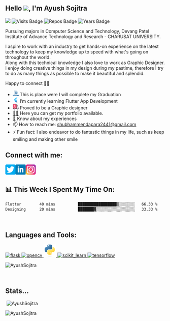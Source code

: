 
## Hello <img src="https://media.giphy.com/media/hvRJCLFzcasrR4ia7z/giphy.gif" width="25px">, I'm Ayush Sojitra
![](https://komarev.com/ghpvc/?username=AyushSojitra&color=red&style=flat)
![Visits Badge](https://badges.pufler.dev/visits/AyushSojitra/AyushSojitra/?color=red)
![Repos Badge](https://badges.pufler.dev/repos/AyushSojitra/?color=red)
![Years Badge](https://badges.pufler.dev/years/AyushSojitra/?color=red)

Pursuing majors in Computer Science and Technology, Devang Patel Institute of Advance Technology and Research - CHARUSAT UNIVERSITY.<br>

I aspire to work with an industry to get hands-on experience on the latest technology to keep my knowledge up to speed with what's going on throughout the world.<br>
Along with this technical knowledge I also love to work as Graphic Designer. I enjoy doing creative things in my design during my pastime, therefore I try to do as many things as possible to make it beautiful and splendid.<br>


Happy to connect 🤟🏻
- <a href="https://www.charusat.ac.in/depstar/"><img width="18px" src="https://github.com/AyushSojitra/AyushSojitra/blob/main/assets/TRANSPARENT Depstar Logo.png" /></a> This is place were I will complete my Graduation
- <a href="https://github.com/AyushSojitra"><img width="18px" src="https://github.com/AyushSojitra/AyushSojitra/blob/main/assets/flutter.png" /></a> I’m currently learning Flutter App Development
- <a href="https://drive.google.com/drive/folders/1KyrMaQDkR2vWUW6CEkm3n8bgo-wL2KBb?usp=sharing"><img width="18px" src="https://github.com/AyushSojitra/AyushSojitra/blob/main/assets/ai.png" /></a> Proved to be a Graphic designer
- <a href="https://AyushSojitra.github.io/Portfolio">👨‍💻</a> Here you can get my portfolio available.
- <a href="https://github.com/AyushSojitra/AyushSojitra/blob/main/document/Shubham_Resume.pdf">📄</a> Know about my experiences
- 📫 How to reach me: shubhammendapara2441@gmail.com
- ⚡ Fun fact: I also endeavor to do fantastic things in my life, such as keep smiling and making other smile

## Connect with me:
<p align="left">
  <a href="https://twitter.com/AyushSojitra4">
    <img align="left" alt="Ayush Sojitra | Twitter" width="32px" 
       src="https://github.com/AyushSojitra/AyushSojitra/blob/main/assets/twitter.svg" />
  </a>
  <a href="https://www.linkedin.com/in/ayush-sojitra-8751311a4">
    <img align="left" alt="Ayush Sojitra's LinkedIN" width="32px" 
       src="https://github.com/AyushSojitra/AyushSojitra/blob/main/assets/linkedin.svg" />
  </a>  
  <a href="https://www.instagram.com/ayush_sojitra05/">
    <img align="left" alt="Ayush Sojitra's Channel" width="32px" 
       src="https://github.com/AyushSojitra/AyushSojitra/blob/main/assets/instagram.svg" />
  </a> 
 </p>

<br><br>

## 📊 This Week I Spent My Time On:
<!--START_SECTION:waka-->
```text
Flutter        40 mins          █████████████████▒░░░░░░░   66.33 % 
Designing      20 mins          ███████▓░░░░░░░░░░░░░░░░░   33.33 % 
```
<!--END_SECTION:waka-->
<br>

## Languages and Tools:
<p align="left"> <a href="https://flask.palletsprojects.com/" target="_blank"> <img src="https://www.vectorlogo.zone/logos/pocoo_flask/pocoo_flask-icon.svg" alt="flask" width="40" height="40"/> </a> <a href="https://opencv.org/" target="_blank"> <img src="https://www.vectorlogo.zone/logos/opencv/opencv-icon.svg" alt="opencv" width="40" height="40"/> </a> <a href="https://www.python.org" target="_blank"> <img src="https://raw.githubusercontent.com/devicons/devicon/master/icons/python/python-original.svg" alt="python" width="40" height="40"/> </a> <a href="https://scikit-learn.org/" target="_blank"> <img src="https://upload.wikimedia.org/wikipedia/commons/0/05/Scikit_learn_logo_small.svg" alt="scikit_learn" width="40" height="40"/> </a> <a href="https://www.tensorflow.org" target="_blank"> <img src="https://www.vectorlogo.zone/logos/tensorflow/tensorflow-icon.svg" alt="tensorflow" width="40" height="40"/> </a> </p>
<p><img src="https://github-readme-stats.vercel.app/api/top-langs?username=AyushSojitra&show_icons=true&locale=en&layout=compact" alt="AyushSojitra" /></p>
<br>

## Stats...
<p>&nbsp;<img src="https://github-readme-stats.vercel.app/api?username=AyushSojitra&show_icons=true&locale=en" alt="AyushSojitra" /></p>

<p><img src="https://github-readme-streak-stats.herokuapp.com/?user=AyushSojitra&" alt="AyushSojitra" /></p>

